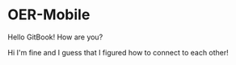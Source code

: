 # OER-Mobile

Hello GitBook! How are you?



Hi I'm fine and I guess that I figured how to connect to each other!


